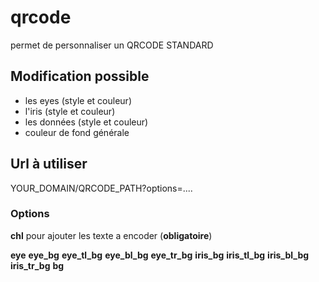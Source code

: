 # qrcode
permet de personnaliser un QRCODE STANDARD

## Modification possible
* les eyes (style et couleur)
* l'iris (style et couleur)
* les données (style et couleur)
* couleur de fond générale

## Url à utiliser

YOUR_DOMAIN/QRCODE_PATH?options=....

### Options
**chl** pour ajouter les texte a encoder (**obligatoire**)

**eye** 
**eye_bg**
**eye_tl_bg**
**eye_bl_bg**
**eye_tr_bg**
**iris_bg**
**iris_tl_bg**
**iris_bl_bg**
**iris_tr_bg**
**bg**

